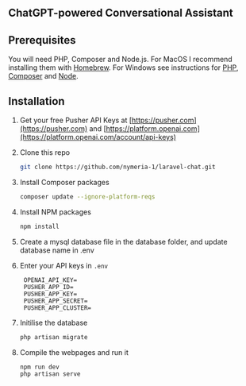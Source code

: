 <!-- GETTING STARTED -->
## ChatGPT-powered Conversational Assistant
## Prerequisites

You will need PHP, Composer and Node.js. For MacOS I recommend installing them with [Homebrew](https://brew.sh/). For Windows see instructions for [PHP](https://windows.php.net/download/), [Composer](https://getcomposer.org/doc/00-intro.md#installation-windows) and [Node](https://nodejs.org/en/download/).

## Installation

1. Get your free Pusher API Keys at [https://pusher.com](https://pusher.com) and [https://platform.openai.com](https://platform.openai.com/account/api-keys)
2. Clone this repo
   ```sh
   git clone https://github.com/nymeria-1/laravel-chat.git
   ```
3. Install Composer packages
   ```sh
   composer update --ignore-platform-reqs
   ```

4. Install NPM packages
   ```sh
   npm install
   ```
5. Create a mysql database file in the database folder, and update database name in .env 
6. Enter your API keys in `.env`
   ```
    OPENAI_API_KEY=
    PUSHER_APP_ID=
    PUSHER_APP_KEY=
    PUSHER_APP_SECRET=
    PUSHER_APP_CLUSTER=
   ```
7. Initilise the database
    ```sh
    php artisan migrate
    ```
8. Compile the webpages and run it
    ```sh
    npm run dev
    php artisan serve
    ```


